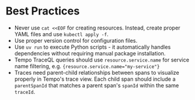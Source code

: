 # Best Practices

- Never use `cat <<EOF` for creating resources. Instead, create proper YAML files and use `kubectl apply -f`.
- Use proper version control for configuration files.
- Use `uv run` to execute Python scripts - it automatically handles dependencies without requiring manual package installation.
- Tempo TraceQL queries should use `resource.service.name` for service name filtering, e.g. `{resource.service.name="my-service"}`
- Traces need parent-child relationships between spans to visualize properly in Tempo's trace view. Each child span should include a `parentSpanId` that matches a parent span's `spanId` within the same `traceId`.
